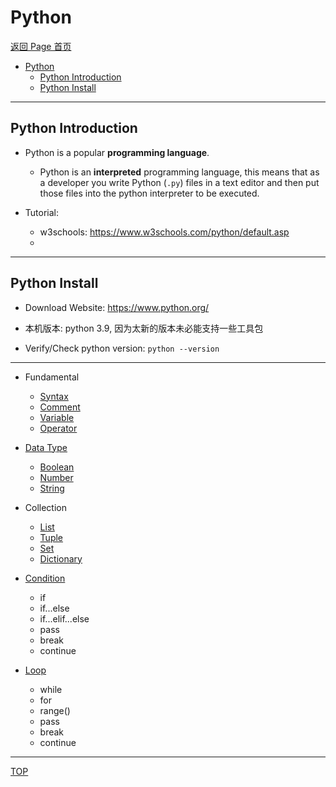 # Python

[返回 Page 首页](../../index.md)

- [Python](#python)
  - [Python Introduction](#python-introduction)
  - [Python Install](#python-install)

---

## Python Introduction

- Python is a popular **programming language**.

  - Python is an **interpreted** programming language, this means that as a developer you write Python (`.py`) files in a text editor and then put those files into the python interpreter to be executed.

- Tutorial:
  - w3schools: https://www.w3schools.com/python/default.asp
  -

---

## Python Install

- Download Website: https://www.python.org/

- 本机版本: python 3.9, 因为太新的版本未必能支持一些工具包

- Verify/Check python version: `python --version`

---

- Fundamental

  - [Syntax](./fundamental/syntax.md)
  - [Comment](./fundamental/comment.md)
  - [Variable](./fundamental/variable.md)
  - [Operator](./fundamental/operator.md)

- [Data Type](./datatype/data_type.md)

  - [Boolean](./datatype/boolean.md)
  - [Number](./datatype/number.md)
  - [String](./datatype/string.md)

- Collection

  - [List](./datatype/list.md)
  - [Tuple](./datatype/tuple.md)
  - [Set](./datatype/set.md)
  - [Dictionary](./datatype/dictionary.md)

- [Condition](./condition/condition.md)

  - if
  - if...else
  - if...elif...else
  - pass
  - break
  - continue

- [Loop](./loop/loop.md)

  - while
  - for
  - range()
  - pass
  - break
  - continue

---

[TOP](#python)

